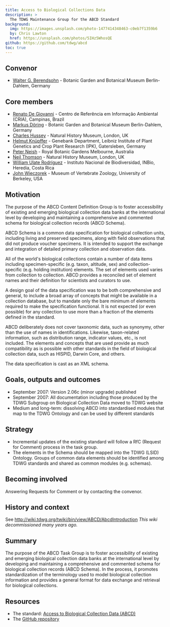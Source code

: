 ```yaml
---
title: Access to Biological Collections Data
description: >
  The TDWG Maintenance Group for the ABCD Standard
background:
  img: https://images.unsplash.com/photo-1477414348463-c0eb7f1359b6
  by: Chris Lawton
  href: https://unsplash.com/photos/5IHz5WhosQE
github: https://github.com/tdwg/abcd
toc: true
---
```


## Convenor

- [Walter G. Berendsohn](mailto:w.berendsohn@bgbm.org) - Botanic Garden and Botanical Museum Berlin-Dahlem, Germany

## Core members

- [Renato De Giovanni](mailto:renato@cria.org.br) - Centro de Referência em Informação Ambiental (CRIA), Campinas, Brazil
- [Markus Döring](mailto:m.doering@bgbm.org) - Botanic Garden and Botanical Museum Berlin-Dahlem, Germany
- [Charles Hussey](mailto:c.hussey@nhm.ac.uk) - Natural History Museum, London, UK
- [Helmut Knüpffer](mailto:knupffer@ipk-gatersleben.de) - Genebank Department, Leibniz Institute of Plant Genetics and Crop Plant Research (IPK), Gatersleben, Germany
- [Peter Neish](mailto:Peter.Neish@rbg.vic.gov.au) - Royal Botanic Gardens Melbourne, Australia
- [Neil Thomson](mailto:n.thomson@nhm.ac.uk) - Natural History Museum, London, UK
- [William Ulate Rodríguez](mailto:wulate@inbio.ac.cr) - Instituto Nacional de Biodiversidad, INBio, Heredia, Costa Rica
- [John Wieczorek](mailto:tuco@berkeley.edu) - Museum of Vertebrate Zoology, University of Berkeley, USA

## Motivation

The purpose of the ABCD Content Definition Group is to foster accessibility of existing and emerging biological collection data banks at the international level by developing and maintaining a comprehensive and commented schema for biological collection records (ABCD Schema).

ABCD Schema is a common data specification for biological collection units, including living and preserved specimens, along with field observations that did not produce voucher specimens. It is intended to support the exchange and integration of detailed primary collection and observation data.

All of the world's biological collections contain a number of data items including specimen-specific (e.g. taxon, altitude, sex) and collection-specific (e.g. holding institution) elements. The set of elements used varies from collection to collection. ABCD provides a reconciled set of element names and their definition for scientists and curators to use.

A design goal of the data specification was to be both comprehensive and general, to include a broad array of concepts that might be available in a collection database, but to mandate only the bare minimum of elements required to make the specification functional. It is not expected (or even possible) for any collection to use more than a fraction of the elements defined in the standard.

ABCD deliberately does not cover taxonomic data, such as synonymy, other than the use of names in identifications. Likewise, taxon-related information, such as distribution range, indicator values, etc., is not included. The elements and concepts that are used provide as much compatibility as is possible with other standards in the field of biological collection data, such as HISPID, Darwin Core, and others.

The data specification is cast as an XML schema.

## Goals, outputs and outcomes

- September 2007: Version 2.06c (minor upgrade) published
- September 2007: All documentation including those produced by the TDWG Subgroup on Biological Collection Data moved to TDWG website
- Medium and long-term: dissolving ABCD into standardised modules that map to the TDWG Ontology and can be used by different standards

## Strategy

- Incremental updates of the existing standard will follow a RfC (Request for Comment) process in the task group.
- The elements in the Schema should be mapped into the TDWG (LSID) Ontology. Groups of common data elements should be identified among TDWG standards and shared as common modules (e.g. schemas).

## Becoming involved

Answering Requests for Comment or by contacting the convenor.

## History and context

See <http://wiki.tdwg.org/twiki/bin/view/ABCD/AbcdIntroduction> _This wiki decommissioned many years ago._

## Summary

The purpose of the ABCD Task Group is to foster accessibility of existing and emerging biological collection data banks at the international level by developing and maintaining a comprehensive and commented schema for biological collection records (ABCD Schema). In the process, it promotes standardization of the terminology used to model biological collection information and provides a general format for data exchange and retrieval for biological collections.

## Resources

- The standard: [Access to Biological Collection Data (ABCD)](https://abcd.tdwg.org/)
- The [GitHub repository](https://github.com/tdwg/abcd)
